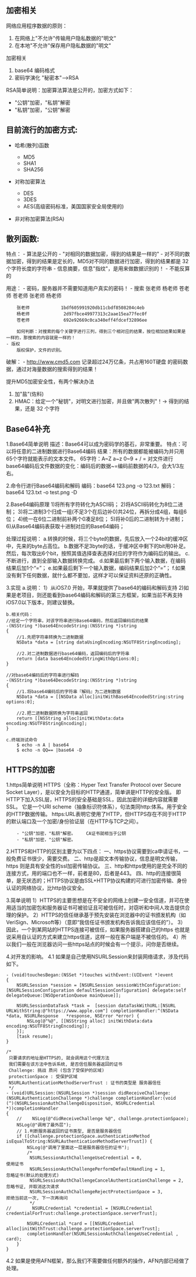 ## 加密相关

网络应用程序数据的原则：

1. 在网络上"不允许"传输用户隐私数据的"明文"
2. 在本地"不允许"保存用户隐私数据的"明文"

加密相关

1. base64 编码格式
2. 密码学演化 "秘密本"-->RSA

RSA简单说明：加密算法算法是公开的，加密方式如下：

- "公钥"加密，"私钥"解密
- "私钥"加密，"公钥"解密

目前流行的加密方式:
---------------
- 哈希(散列)函数
    - MD5
    - SHA1
    - SHA256

- 对称加密算法
    - DES
    - 3DES
    - AES(高级密码标准，美国国家安全局使用的)

- 非对称加密算法(RSA)

散列函数:
---------------
特点：
    - 算法是公开的
    - "对相同的数据加密，得到的结果是一样的"
    - 对不同的数据加密，得到的结果是定长的，MD5对不同的数据进行加密，得到的结果都是 32 个字符长度的字符串
    - 信息摘要，信息"指纹"，是用来做数据识别的！
    - 不能反算的

用途：
    - 密码，服务器并不需要知道用户真实的密码！
    - 搜索
        张老师 杨老师 苍老师
        苍老师 张老师 杨老师

        张老师            1bdf605991920db11cbdf8508204c4eb
        杨老师             2d97fbce49977313c2aae15ea77fec0f
        苍老师             692e92669c0ca340eff4fdcef32896ee

        如何判断：对搜索的每个关键字进行三列，得到三个相对应的结果，按位相加结果如果是一样的，那搜索的内容就是一样的！
    - 版权
        版权保护，文件的识别。

破解：
    - http://www.cmd5.com 记录超过24万亿条，共占用160T硬盘 的密码数据，通过对海量数据的搜索得到的结果！

提升MD5加密安全性，有两个解决办法
1. 加"盐"(佐料)
2. HMAC：给定一个"秘钥"，对明文进行加密，并且做"两次散列"！-> 得到的结果，还是 32 个字符


## Base64补充

1.Base64简单说明
    描述：Base64可以成为密码学的基石，非常重要。
    特点：可以将任意的二进制数据进行Base64编码
    结果：所有的数据都能被编码为并只用65个字符就能表示的文本文件。
    65字符：A~Z a~z 0~9 + / =
    对文件进行base64编码后文件数据的变化：编码后的数据~=编码前数据的4/3，会大1/3左右。

2.命令行进行Base64编码和解码
    编码：base64 123.png -o 123.txt
    解码：base64 123.txt -o test.png -D

2.Base64编码原理
    1)将所有字符转化为ASCII码；
    2)将ASCII码转化为8位二进制；
    3)将二进制3个归成一组(不足3个在后边补0)共24位，再拆分成4组，每组6位；
    4)统一在6位二进制前补两个0凑足8位；
    5)将补0后的二进制转为十进制；
    6)从Base64编码表获取十进制对应的Base64编码；

处理过程说明：
    a.转换的时候，将三个byte的数据，先后放入一个24bit的缓冲区中，先来的byte占高位。
    b.数据不足3byte的话，于缓冲区中剩下的bit用0补足。然后，每次取出6个bit，按照其值选择查表选择对应的字符作为编码后的输出。
    c.不断进行，直到全部输入数据转换完成。
    d.如果最后剩下两个输入数据，在编码结果后加1个“=”；
    e.如果最后剩下一个输入数据，编码结果后加2个“=”；
    f.如果没有剩下任何数据，就什么都不要加，这样才可以保证资料还原的正确性。

3.实现
    a.说明：
        1）从iOS7.0 开始，苹果就提供了base64的编码和解码支持
        2)如果是老项目，则还能看到base64编码和解码的第三方框架，如果当前不再支持iOS7.0以下版本，则建议替换。

    b.相关代码：
    //给定一个字符串，对该字符串进行Base64编码，然后返回编码后的结果
    -(NSString *)base64EncodeString:(NSString *)string
    {
        //1.先把字符串转换为二进制数据
        NSData *data = [string dataUsingEncoding:NSUTF8StringEncoding];

        //2.对二进制数据进行base64编码，返回编码后的字符串
        return [data base64EncodedStringWithOptions:0];
    }

    //对base64编码后的字符串进行解码
    -(NSString *)base64DecodeString:(NSString *)string
    {
        //1.将base64编码后的字符串『解码』为二进制数据
        NSData *data = [[NSData alloc]initWithBase64EncodedString:string options:0];

        //2.把二进制数据转换为字符串返回
        return [[NSString alloc]initWithData:data encoding:NSUTF8StringEncoding];
    }

    c.终端测试命令
        $ echo -n A | base64
        $ echo -n QQ== |base64 -D


## HTTPS的加密

1.https简单说明
    HTTPS（全称：Hyper Text Transfer Protocol over Secure Socket Layer），是以安全为目标的HTTP通道，简单讲是HTTP的安全版。
    即HTTP下加入SSL层，HTTPS的安全基础是SSL，因此加密的详细内容就需要SSL。 它是一个URI scheme（抽象标识符体系），句法类同http:体系。用于安全的HTTP数据传输。
    https:URL表明它使用了HTTP，但HTTPS存在不同于HTTP的默认端口及一个加密/身份验证层（在HTTP与TCP之间）。
        
        - "公钥"加密，"私钥"解密。    CA证书就相当于公钥
        - "私钥"加密，"公钥"解密。

2.HTTPS和HTTP的区别主要为以下四点：
        一、https协议需要到ca申请证书，一般免费证书很少，需要交费。
        二、http是超文本传输协议，信息是明文传输，https 则是具有安全性的ssl加密传输协议。
        三、http和https使用的是完全不同的连接方式，用的端口也不一样，前者是80，后者是443。
        四、http的连接很简单，是无状态的；HTTPS协议是由SSL+HTTP协议构建的可进行加密传输、身份认证的网络协议，比http协议安全。

3.简单说明
    1）HTTPS的主要思想是在不安全的网络上创建一安全信道，并可在使用适当的加密包和服务器证书可被验证且可被信任时，对窃听和中间人攻击提供合理的保护。
    2）HTTPS的信任继承基于预先安装在浏览器中的证书颁发机构（如VeriSign、Microsoft等）（意即“我信任证书颁发机构告诉我应该信任的”）。
    3）因此，一个到某网站的HTTPS连接可被信任，如果服务器搭建自己的https 也就是说采用自认证的方式来建立https信道，这样一般在客户端是不被信任的。
    4）所以我们一般在浏览器访问一些https站点的时候会有一个提示，问你是否继续。

4.对开发的影响。
    4.1 如果是自己使用NSURLSession来封装网络请求，涉及代码如下。
    
    - (void)touchesBegan:(NSSet *)touches withEvent:(UIEvent *)event
    {
        NSURLSession *session = [NSURLSession sessionWithConfiguration:[NSURLSessionConfiguration defaultSessionConfiguration] delegate:self    delegateQueue:[NSOperationQueue mainQueue]];
        
        NSURLSessionDataTask *task =  [session dataTaskWithURL:[NSURL URLWithString:@"https://www.apple.com"] completionHandler:^(NSData *data, NSURLResponse   *response, NSError *error) {
            NSLog(@"%@", [[NSString alloc] initWithData:data encoding:NSUTF8StringEncoding]);
        }];
        [task resume];
    }
    
    /*
     只要请求的地址是HTTPS的, 就会调用这个代理方法
     我们需要在该方法中告诉系统, 是否信任服务器返回的证书
     Challenge: 挑战 质问 (包含了受保护的区域)
     protectionSpace : 受保护区域
     NSURLAuthenticationMethodServerTrust : 证书的类型是 服务器信任
     */
    - (void)URLSession:(NSURLSession *)session didReceiveChallenge:(NSURLAuthenticationChallenge *)challenge completionHandler:(void    (^)(NSURLSessionAuthChallengeDisposition, NSURLCredential *))completionHandler
    {
        //    NSLog(@"didReceiveChallenge %@", challenge.protectionSpace);
        NSLog(@"调用了最外层");
        // 1.判断服务器返回的证书类型, 是否是服务器信任
        if ([challenge.protectionSpace.authenticationMethod isEqualToString:NSURLAuthenticationMethodServerTrust]) {
            NSLog(@"调用了里面这一层是服务器信任的证书");
            /*
             NSURLSessionAuthChallengeUseCredential = 0,                     使用证书
             NSURLSessionAuthChallengePerformDefaultHandling = 1,            忽略证书(默认的处理方式)
             NSURLSessionAuthChallengeCancelAuthenticationChallenge = 2,     忽略书证, 并取消这次请求
             NSURLSessionAuthChallengeRejectProtectionSpace = 3,            拒绝当前这一次, 下一次再询问
             */
    //        NSURLCredential *credential = [NSURLCredential credentialForTrust:challenge.protectionSpace.serverTrust];
    
            NSURLCredential *card = [[NSURLCredential alloc]initWithTrust:challenge.protectionSpace.serverTrust];
            completionHandler(NSURLSessionAuthChallengeUseCredential , card);
        }
    }

4.2 如果是使用AFN框架，那么我们不需要做任何额外的操作，AFN内部已经做了处理。
